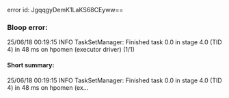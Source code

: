 error id: JgqqgyDemK1LaKS68CEyww==
### Bloop error:

25/06/18 00:19:15 INFO TaskSetManager: Finished task 0.0 in stage 4.0 (TID 4) in 48 ms on hpomen (executor driver) (1/1)
#### Short summary: 

25/06/18 00:19:15 INFO TaskSetManager: Finished task 0.0 in stage 4.0 (TID 4) in 48 ms on hpomen (ex...